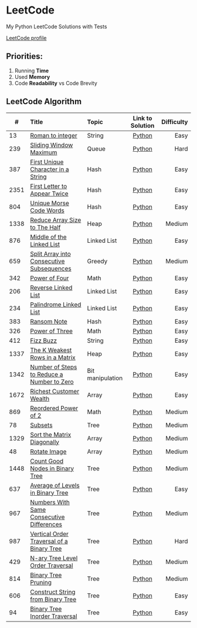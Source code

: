 # LeetCode

My Python LeetCode Solutions with Tests

[LeetCode profile](https://leetcode.com/maatkara/)

## Priorities:

1. Running **Time**
2. Used **Memory**
3. Code **Readability** vs Code Brevity

## LeetCode Algorithm

| #    | Title                                                                                                                   | Topic            |                                                 Link to Solution                                                 | Difficulty |
|------|:------------------------------------------------------------------------------------------------------------------------|:-----------------|:----------------------------------------------------------------------------------------------------------------:|-----------:|
| 13   | [Roman to integer](https://leetcode.com/problems/roman-to-integer/)                                                     | String           |               [Python](https://github.com/maatkara/LeetCode/blob/main/easy/roman_to_integer_13.py)               |       Easy |
| 239  | [Sliding Window Maximum](https://leetcode.com/problems/sliding-window-maximum/)                                         | Queue            |             [Python](https://github.com/maatkara/LeetCode/blob/main/hard/sliding_window_max_239.py)              |       Hard |
| 387  | [First Unique Character in a String](https://leetcode.com/problems/first-unique-character-in-a-string/)                 | Hash             |           [Python](https://github.com/maatkara/LeetCode/blob/main/easy/first_unique_ch_string_387.py)            |       Easy |
| 2351 | [First Letter to Appear Twice](https://leetcode.com/problems/first-letter-to-appear-twice/)                             | Hash             |        [Python](https://github.com/maatkara/LeetCode/blob/main/easy/first_letter_to_appear_twice_2351.py)        |       Easy |
| 804  | [Unique Morse Code Words](https://leetcode.com/problems/unique-morse-code-words/)                                       | Hash             |           [Python](https://github.com/maatkara/LeetCode/blob/main/easy/unique_morse_code_words_804.py)           |       Easy |
| 1338 | [Reduce Array Size to The Half](https://leetcode.com/problems/reduce-array-size-to-the-half/)                           | Heap             |            [Python](https://github.com/maatkara/LeetCode/blob/main/medium/reduce_array_size_1338.py)             |     Medium |
| 876  | [Middle of the Linked List](https://leetcode.com/problems/middle-of-the-linked-list/)                                   | Linked List      |          [Python](https://github.com/maatkara/LeetCode/blob/main/easy/middle_of_the_linked_list_876.py)          |       Easy |
| 659  | [Split Array into Consecutive Subsequences](https://leetcode.com/problems/split-array-into-consecutive-subsequences/)   | Greedy           | [Python](https://github.com/maatkara/LeetCode/blob/main/medium/split_array_into_consecutive_subsequences_659.py) |     Medium |
| 342  | [Power of Four](https://leetcode.com/problems/power-of-four/)                                                           | Math             |                [Python](https://github.com/maatkara/LeetCode/blob/main/easy/power_of_four_342.py)                |       Easy |
| 206  | [Reverse Linked List](https://leetcode.com/problems/reverse-linked-list/)                                               | Linked List      |             [Python](https://github.com/maatkara/LeetCode/blob/main/easy/reverse_linked_list_206.py)             |       Easy |
| 234  | [Palindrome Linked List](https://leetcode.com/problems/palindrome-linked-list/)                                         | Linked List      |           [Python](https://github.com/maatkara/LeetCode/blob/main/easy/palindrome_linked_list_234.py)            |       Easy |
| 383  | [Ransom Note](https://leetcode.com/problems/ransom-note/)                                                               | Hash             |                 [Python](https://github.com/maatkara/LeetCode/blob/main/easy/ransom_note_383.py)                 |       Easy |
| 326  | [Power of Three](https://leetcode.com/problems/power-of-three/)                                                         | Math             |               [Python](https://github.com/maatkara/LeetCode/blob/main/easy/power_of_three_326.py)                |       Easy |
| 412  | [Fizz Buzz](https://leetcode.com/problems/fizz-buzz/)                                                                   | String           |                  [Python](https://github.com/maatkara/LeetCode/blob/main/easy/fizz_buzz_412.py)                  |       Easy |
| 1337 | [The K Weakest Rows in a Matrix](https://leetcode.com/problems/the-k-weakest-rows-in-a-matrix/)                         | Heap             |          [Python](https://github.com/maatkara/LeetCode/blob/main/easy/k_weakest_rows_in_matrix_1337.py)          |       Easy |
| 1342 | [Number of Steps to Reduce a Number to Zero](https://leetcode.com/problems/number-of-steps-to-reduce-a-number-to-zero/) | Bit manipulation |   [Python](https://github.com/maatkara/LeetCode/blob/main/easy/number_of_steps_to_reduce_number_to_0_1342.py)    |       Easy |
| 1672 | [Richest Customer Wealth](https://leetcode.com/problems/richest-customer-wealth/)                                       | Array            |          [Python](https://github.com/maatkara/LeetCode/blob/main/easy/richest_customer_wealth_1672.py)           |       Easy |
| 869  | [Reordered Power of 2](https://leetcode.com/problems/reordered-power-of-2/)                                             | Math             |           [Python](https://github.com/maatkara/LeetCode/blob/main/medium/reordered_power_of_2_869.py)            |     Medium |
| 78   | [Subsets](https://leetcode.com/problems/subsets/)                                                                       | Tree             |                  [Python](https://github.com/maatkara/LeetCode/blob/main/medium/subsets_78.py)                   |     Medium |
| 1329 | [Sort the Matrix Diagonally](https://leetcode.com/problems/sort-the-matrix-diagonally/)                                 | Array            |        [Python](https://github.com/maatkara/LeetCode/blob/main/medium/sort_the_matrix_diagonally_1329.py)        |     Medium |
| 48   | [Rotate Image](https://leetcode.com/problems/rotate-image/)                                                             | Array            |                [Python](https://github.com/maatkara/LeetCode/blob/main/medium/rotate_image_48.py)                |     Medium |
| 1448 | [Count Good Nodes in Binary Tree](https://leetcode.com/problems/count-good-nodes-in-binary-tree/)                       | Tree             |     [Python](https://github.com/maatkara/LeetCode/blob/main/medium/count_good_nodes_in_binary_tree_1448.py)      |     Medium |
| 637  | [Average of Levels in Binary Tree](https://leetcode.com/problems/average-of-levels-in-binary-tree/)                     | Tree             |      [Python](https://github.com/maatkara/LeetCode/blob/main/easy/average_of_levels_in_binary_tree_637.py)       |       Easy |
| 967  | [Numbers With Same Consecutive Differences](https://leetcode.com/problems/numbers-with-same-consecutive-differences/)   | Tree             | [Python](https://github.com/maatkara/LeetCode/blob/main/medium/numbers_with_same_consecutive_differences_967.py) |     Medium |
| 987  | [Vertical Order Traversal of a Binary Tree](https://leetcode.com/problems/vertical-order-traversal-of-a-binary-tree/)   | Tree             |  [Python](https://github.com/maatkara/LeetCode/blob/main/hard/vertical_order_traversal_of_a_binary_tree_987.py)  |       Hard |
| 429  | [N-ary Tree Level Order Traversal](https://leetcode.com/problems/n-ary-tree-level-order-traversal/)                     | Tree             |      [Python](https://github.com/maatkara/LeetCode/blob/main/medium/nary_tree_level_order_traversal_429.py)      |     Medium |
| 814  | [Binary Tree Pruning](https://leetcode.com/problems/binary-tree-pruning/)                                               | Tree             |            [Python](https://github.com/maatkara/LeetCode/blob/main/medium/binary_tree_pruning_814.py)            |     Medium |
| 606  | [Construct String from Binary Tree](https://leetcode.com/problems/construct-string-from-binary-tree/)                   | Tree             |      [Python](https://github.com/maatkara/LeetCode/blob/main/easy/construct_string_from_binary_tree_606.py)      |       Easy |
| 94   | [Binary Tree Inorder Traversal](https://leetcode.com/problems/binary-tree-inorder-traversal/)                           | Tree             |        [Python](https://github.com/maatkara/LeetCode/blob/main/easy/binary_tree_inorder_traversal_94.py)         |       Easy |



